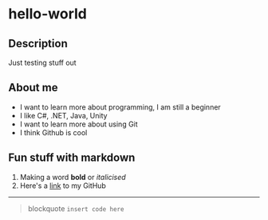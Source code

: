 # hello-world

## Description
Just testing stuff out

## About me
- I want to learn more about programming, I am still a beginner
- I like C#, .NET, Java, Unity
- I want to learn more about using Git
- I think Github is cool

## Fun stuff with markdown
1. Making a word **bold** or *italicised*
2. Here's a [link](https://github.com/trpto626) to my GitHub
---
> blockquote
`insert code here`
